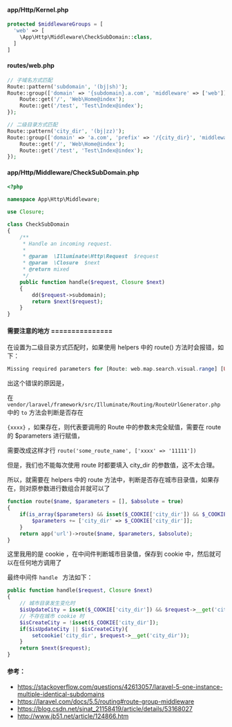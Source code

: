 
#### app/Http/Kernel.php
```php
protected $middlewareGroups = [
  'web' => [
    \App\Http\Middleware\CheckSubDomain::class,
  ]
]
```

#### routes/web.php
```php
// 子域名方式匹配
Route::pattern('subdomain', '(bj|sh)');
Route::group(['domain' => '{subdomain}.a.com', 'middleware' => ['web']], function () {
	Route::get('/', 'Web\Home@index');
	Route::get('/test', 'Test\Index@index');
});
```
```php
// 二级目录方式匹配
Route::pattern('city_dir', '(bj|zz)');
Route::group(['domain' => 'a.com', 'prefix' => '/{city_dir}', 'middleware' => ['web']], function () {
	Route::get('/', 'Web\Home@index');
	Route::get('/test', 'Test\Index@index');
});
```

#### app/Http/Middleware/CheckSubDomain.php
```php
<?php

namespace App\Http\Middleware;

use Closure;

class CheckSubDomain
{
    /**
     * Handle an incoming request.
     *
     * @param  \Illuminate\Http\Request  $request
     * @param  \Closure  $next
     * @return mixed
     */
    public function handle($request, Closure $next)
    {
        dd($request->subdomain);
        return $next($request);
    }
}

```

#### 需要注意的地方 ===============
在设置为二级目录方式匹配时，如果使用 helpers 中的 route() 方法时会报错，如下：
```php
Missing required parameters for [Route: web.map.search.visual.range] [URI: {city_dir}/map/search_range]. (View: /home/vagrant/Code/a_site/asite/resources/views/web/index.blade.php)
```
出这个错误的原因是，

在 `vendor/laravel/framework/src/Illuminate/Routing/RouteUrlGenerator.php` 中的 `to` 方法会判断是否存在

`{xxxx}` ，如果存在，则代表要调用的 Route 中的参数未完全赋值，需要在 route 的 $parameters 进行赋值，

需要改成这样才行 `route('some_route_name', ['xxxx' => '11111'])`

但是，我们也不能每次使用 route 时都要填入 city_dir 的参数值，这不太合理。

所以，就需要在 helpers 中的 route 方法中，判断是否存在城市目录值，如果存在，则对原参数进行数组合并就可以了

```php
function route($name, $parameters = [], $absolute = true)
{
	if(is_array($parameters) && isset($_COOKIE['city_dir']) && $_COOKIE['city_dir']){
		$parameters += ['city_dir' => $_COOKIE['city_dir']];
	}
	return app('url')->route($name, $parameters, $absolute);
}
```
这里我用的是 cookie ，在中间件判断城市目录值，保存到 cookie 中，然后就可以在任何地方调用了

最终中间件 `handle ` 方法如下：
```php
public function handle($request, Closure $next)
{
	// 城市目录发生变化时
	$isUpdateCity = isset($_COOKIE['city_dir']) && $request->__get('city_dir') != $_COOKIE['city_dir'];
	// 不存在城市 cookie 时
	$isCreateCity = !isset($_COOKIE['city_dir']);
	if($isUpdateCity || $isCreateCity){
		setcookie('city_dir', $request->__get('city_dir'));
	}
	return $next($request);
}
```

#### 参考：

- https://stackoverflow.com/questions/42613057/laravel-5-one-instance-multiple-identical-subdomains
- https://laravel.com/docs/5.5/routing#route-group-middleware
- https://blog.csdn.net/sinat_21158419/article/details/53168027
- http://www.jb51.net/article/124866.htm
